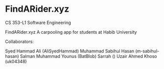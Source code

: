 # FindARider.xyz

CS 353-L1
Software Engineering

FindARider.xyz
A carpooling app for students at Habib University

Collaborators:

Syed Hammad Ali (AliSyedHammad)
Muhammad Sabihul Hasan (m-sabihul-hasan)
Salman Muhammad Younus (BatBlob)
Sarrah ()
Uzair Ahmed Khoso (uk04348)
